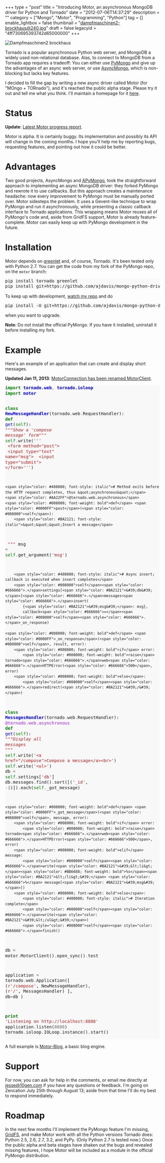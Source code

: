 +++
type = "post"
title = "Introducing Motor, an asynchronous MongoDB driver for Python and Tornado"
date = "2012-07-06T14:37:29"
description = ""
category = ["Mongo", "Motor", "Programming", "Python"]
tag = []
enable_lightbox = false
thumbnail = "dampfmaschinen2-brockhaus@240.jpg"
draft = false
legacyid = "4ff730695393742d65000000"
+++

<p><img style="display:block; margin-left:auto; margin-right:auto;" src="dampfmaschinen2-brockhaus.jpg" alt="Dampfmaschinen2 brockhaus" title="Dampfmaschinen2_brockhaus.jpg" border="0"   /></p>
<p>Tornado is a popular asynchronous Python web server, and MongoDB a widely used non-relational database. Alas, to connect to MongoDB from a Tornado app requires a tradeoff: You can either use <a href="http://pypi.python.org/pypi/pymongo/">PyMongo</a> and give up the advantages of an async web server, or use <a href="http://pypi.python.org/pypi/asyncmongo/1.2.1">AsyncMongo</a>, which is non-blocking but lacks key features.</p>
<p>I decided to fill the gap by writing a new async driver called Motor (for "MOngo + TORnado"), and it's reached the public alpha stage. Please try it out and tell me what you think. I'll maintain a homepage for it <a href="http://motor.readthedocs.org/">here</a>.</p>
<h1 id="status">Status</h1>
<p><strong>Update</strong>: <a href="/blog/motor-progress-report/">Latest Motor progress report</a>.</p>
<p>Motor is alpha. It is certainly buggy. Its implementation and possibly its API will change in the coming months. I hope you'll help me by reporting bugs, requesting features, and pointing out how it could be better.</p>
<h1 id="advantages">Advantages</h1>
<p>Two good projects, AsyncMongo and <a href="https://github.com/yamins81/apymongo/">APyMongo</a>, took the straightforward approach to implementing an async MongoDB driver: they forked PyMongo and rewrote it to use callbacks. But this approach creates a maintenance headache: now every improvement to PyMongo must be manually ported over. Motor sidesteps the problem. It uses a Gevent-like technique to wrap PyMongo and run it asynchronously, while presenting a classic callback interface to Tornado applications. This wrapping means Motor reuses all of PyMongo's code and, aside from GridFS support, Motor is already feature-complete. Motor can easily keep up with PyMongo development in the future.</p>
<h1 id="installation">Installation</h1>
<p>Motor depends on <a href="http://pypi.python.org/pypi/greenlet">greenlet</a> and, of course, Tornado. It's been tested only with Python 2.7. You can get the code from my fork of the PyMongo repo, on the <code>motor</code> branch:</p>
<div class="codehilite" style="background: #f8f8f8"><pre style="line-height: 125%">pip install tornado greenlet    
pip install git+https://github.com/ajdavis/mongo-python-driver.git@motor
</pre></div>


<p>To keep up with development, <a href="https://github.com/ajdavis/mongo-python-driver/tree/motor">watch my repo</a> and do </p>
<div class="codehilite" style="background: #f8f8f8"><pre style="line-height: 125%">pip install -U git+https://github.com/ajdavis/mongo-python-driver.git@motor
</pre></div>


<p>when you want to upgrade.</p>
<p><strong>Note</strong>: Do not install the official PyMongo. If you have it installed, uninstall it before installing my fork.</p>
<h1 id="example">Example</h1>
<p>Here's an example of an application that can create and display short messages.</p>
<p><strong>Updated Jan 11, 2013</strong>: <a href="/blog/motorconnection-has-been-renamed-motorclient/">MotorConnection has been renamed MotorClient</a>.</p>
<div class="codehilite" style="background: #f8f8f8"><pre style="line-height: 125%"><span style="color: #008000; font-weight: bold">import</span> <span style="color: #0000FF; font-weight: bold">tornado.web</span><span style="color: #666666">,</span> <span style="color: #0000FF; font-weight: bold">tornado.ioloop</span>
<span style="color: #008000; font-weight: bold">import</span> <span style="color: #0000FF; font-weight: bold">motor</span>

<span style="color: #008000; font-weight: bold">class</span> <span style="color: #0000FF; font-weight: bold">NewMessageHandler</span>(tornado<span style="color: #666666">.</span>web<span style="color: #666666">.</span>RequestHandler):
    <span style="color: #008000; font-weight: bold">def</span> <span style="color: #0000FF">get</span>(<span style="color: #008000">self</span>):
        <span style="color: #BA2121; font-style: italic">&quot;&quot;&quot;Show a &#39;compose message&#39; form&quot;&quot;&quot;</span>
        <span style="color: #008000">self</span><span style="color: #666666">.</span>write(<span style="color: #BA2121">&#39;&#39;&#39;</span>
<span style="color: #BA2121">        &lt;form method=&quot;post&quot;&gt;</span>
<span style="color: #BA2121">            &lt;input type=&quot;text&quot; name=&quot;msg&quot;&gt;</span>
<span style="color: #BA2121">            &lt;input type=&quot;submit&quot;&gt;</span>
<span style="color: #BA2121">        &lt;/form&gt;&#39;&#39;&#39;</span>)

    <span style="color: #408080; font-style: italic"># Method exits before the HTTP request completes, thus &quot;asynchronous&quot;</span>
    <span style="color: #AA22FF">@tornado.web.asynchronous</span>
    <span style="color: #008000; font-weight: bold">def</span> <span style="color: #0000FF">post</span>(<span style="color: #008000">self</span>):
        <span style="color: #BA2121; font-style: italic">&quot;&quot;&quot;Insert a message</span>
<span style="color: #BA2121; font-style: italic">        &quot;&quot;&quot;</span>
        msg <span style="color: #666666">=</span> <span style="color: #008000">self</span><span style="color: #666666">.</span>get_argument(<span style="color: #BA2121">&#39;msg&#39;</span>)

        <span style="color: #408080; font-style: italic"># Async insert; callback is executed when insert completes</span>
        <span style="color: #008000">self</span><span style="color: #666666">.</span>settings[<span style="color: #BA2121">&#39;db&#39;</span>]<span style="color: #666666">.</span>messages<span style="color: #666666">.</span>insert(
            {<span style="color: #BA2121">&#39;msg&#39;</span>: msg},
            callback<span style="color: #666666">=</span><span style="color: #008000">self</span><span style="color: #666666">.</span>_on_response)

    <span style="color: #008000; font-weight: bold">def</span> <span style="color: #0000FF">_on_response</span>(<span style="color: #008000">self</span>, result, error):
        <span style="color: #008000; font-weight: bold">if</span> error:
            <span style="color: #008000; font-weight: bold">raise</span> tornado<span style="color: #666666">.</span>web<span style="color: #666666">.</span>HTTPError(<span style="color: #666666">500</span>, error)
        <span style="color: #008000; font-weight: bold">else</span>:
            <span style="color: #008000">self</span><span style="color: #666666">.</span>redirect(<span style="color: #BA2121">&#39;/&#39;</span>)

<span style="color: #008000; font-weight: bold">class</span> <span style="color: #0000FF; font-weight: bold">MessagesHandler</span>(tornado<span style="color: #666666">.</span>web<span style="color: #666666">.</span>RequestHandler):
    <span style="color: #AA22FF">@tornado.web.asynchronous</span>
    <span style="color: #008000; font-weight: bold">def</span> <span style="color: #0000FF">get</span>(<span style="color: #008000">self</span>):
        <span style="color: #BA2121; font-style: italic">&quot;&quot;&quot;Display all messages</span>
<span style="color: #BA2121; font-style: italic">        &quot;&quot;&quot;</span>
        <span style="color: #008000">self</span><span style="color: #666666">.</span>write(<span style="color: #BA2121">&#39;&lt;a href=&quot;/compose&quot;&gt;Compose a message&lt;/a&gt;&lt;br&gt;&#39;</span>)
        <span style="color: #008000">self</span><span style="color: #666666">.</span>write(<span style="color: #BA2121">&#39;&lt;ul&gt;&#39;</span>)
        db <span style="color: #666666">=</span> <span style="color: #008000">self</span><span style="color: #666666">.</span>settings[<span style="color: #BA2121">&#39;db&#39;</span>]
        db<span style="color: #666666">.</span>messages<span style="color: #666666">.</span>find()<span style="color: #666666">.</span>sort([(<span style="color: #BA2121">&#39;_id&#39;</span>, <span style="color: #666666">-1</span>)])<span style="color: #666666">.</span>each(<span style="color: #008000">self</span><span style="color: #666666">.</span>_got_message)

    <span style="color: #008000; font-weight: bold">def</span> <span style="color: #0000FF">_got_message</span>(<span style="color: #008000">self</span>, message, error):
        <span style="color: #008000; font-weight: bold">if</span> error:
            <span style="color: #008000; font-weight: bold">raise</span> tornado<span style="color: #666666">.</span>web<span style="color: #666666">.</span>HTTPError(<span style="color: #666666">500</span>, error)
        <span style="color: #008000; font-weight: bold">elif</span> message:
            <span style="color: #008000">self</span><span style="color: #666666">.</span>write(<span style="color: #BA2121">&#39;&lt;li&gt;</span><span style="color: #BB6688; font-weight: bold">%s</span><span style="color: #BA2121">&lt;/li&gt;&#39;</span> <span style="color: #666666">%</span> message[<span style="color: #BA2121">&#39;msg&#39;</span>])
        <span style="color: #008000; font-weight: bold">else</span>:
            <span style="color: #408080; font-style: italic"># Iteration complete</span>
            <span style="color: #008000">self</span><span style="color: #666666">.</span>write(<span style="color: #BA2121">&#39;&lt;/ul&gt;&#39;</span>)
            <span style="color: #008000">self</span><span style="color: #666666">.</span>finish()

db <span style="color: #666666">=</span> motor<span style="color: #666666">.</span>MotorClient()<span style="color: #666666">.</span>open_sync()<span style="color: #666666">.</span>test

application <span style="color: #666666">=</span> tornado<span style="color: #666666">.</span>web<span style="color: #666666">.</span>Application([
        (<span style="color: #BA2121">r&#39;/compose&#39;</span>, NewMessageHandler),
        (<span style="color: #BA2121">r&#39;/&#39;</span>, MessagesHandler)
    ], db<span style="color: #666666">=</span>db
)

<span style="color: #008000; font-weight: bold">print</span> <span style="color: #BA2121">&#39;Listening on http://localhost:8888&#39;</span>
application<span style="color: #666666">.</span>listen(<span style="color: #666666">8888</span>)
tornado<span style="color: #666666">.</span>ioloop<span style="color: #666666">.</span>IOLoop<span style="color: #666666">.</span>instance()<span style="color: #666666">.</span>start()
</pre></div>


<p>A full example is <a href="https://github.com/ajdavis/motor-blog">Motor-Blog</a>, a basic blog engine.</p>
<h1 id="support">Support</h1>
<p>For now, you can ask for help in the comments, or email me directly at <a href="mailto:jesse@10gen.com">jesse@10gen.com</a> if you have any questions or feedback. I'm going on Zencation July 25th through August 13; aside from that time I'll do my best to respond immediately.</p>
<h1 id="roadmap">Roadmap</h1>
<p>In the next few months I'll implement the PyMongo feature I'm missing, <a href="http://api.mongodb.org/python/current/api/gridfs/index.html">GridFS</a>, and make Motor work with all the Python versions Tornado does: Python 2.5, 2.6, 2.7, 3.2, and PyPy. (Only Python 2.7 is tested now.) Once the public alpha and beta stages have shaken out the bugs and revealed missing features, I hope Motor will be included as a module in the official PyMongo distribution.</p>
